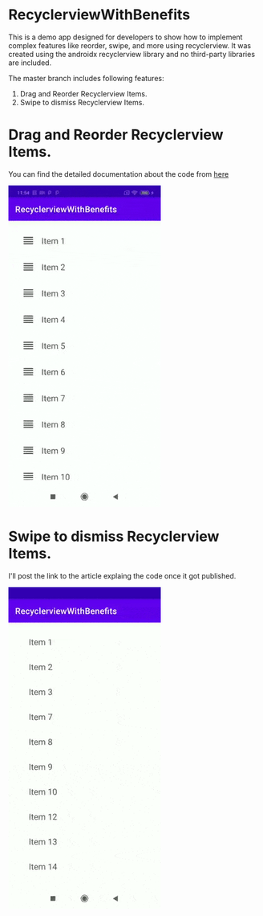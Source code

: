 # RecyclerviewWithBenefits
This is a demo app designed for developers to show how to implement complex features like reorder, swipe, and more using recyclerview. It was created using the androidx recyclerview library and no third-party libraries are included.

The master branch includes following features:
1. Drag and Reorder Recyclerview Items.
2. Swipe to dismiss Recyclerview Items.

# Drag and Reorder Recyclerview Items.
You can find the detailed documentation about the code from [here](https://medium.com/better-programming/drag-to-reorder-android-recyclerview-items-using-kotlin-afcaee1b7fb5)

![](media/reorder.gif)

# Swipe to dismiss Recyclerview Items.
I'll post the link to the article explaing the code once it got published.

![](media/swipeToDismiss.gif)